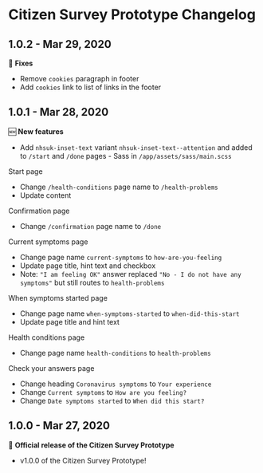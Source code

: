 # Citizen Survey Prototype Changelog

## 1.0.2 - Mar 29, 2020

:wrench: **Fixes**

- Remove `cookies` paragraph in footer
- Add `cookies` link to list of links in the footer

## 1.0.1 - Mar 28, 2020

:new: **New features**

- Add `nhsuk-inset-text` variant `nhsuk-inset-text--attention` and added to `/start` and `/done` pages - Sass in `/app/assets/sass/main.scss`

Start page
- Change `/health-conditions` page name to `/health-problems`
- Update content

Confirmation page
- Change `/confirmation` page name to `/done`

Current symptoms page
- Change page name `current-symptoms` to `how-are-you-feeling`
- Update page title, hint text and checkbox
- Note: `"I am feeling OK"` answer replaced `"No - I do not have any symptoms"` but still routes to `health-problems`

When symptoms started page
- Change page name `when-symptoms-started` to `when-did-this-start`
- Update page title and hint text

Health conditions page
- Change page name `health-conditions` to `health-problems`

Check your answers page
- Change heading `Coronavirus symptoms` to `Your experience`
- Change `Current symptoms` to `How are you feeling?`
- Change `Date symptoms started` to `When did this start?`

## 1.0.0 - Mar 27, 2020

:tada: **Official release of the Citizen Survey Prototype**

- v1.0.0 of the Citizen Survey Prototype!
